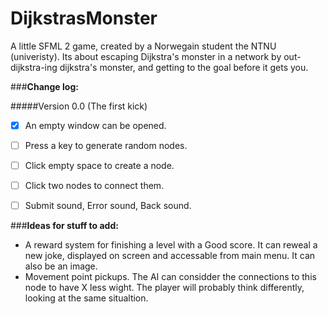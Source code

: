 # **DijkstrasMonster**
A little SFML 2 game, created by a Norwegain student the NTNU (univeristy). Its about escaping Dijkstra's monster in a network by out-dijkstra-ing dijkstra's monster, and getting to the goal before it gets you.


###**Change log:**

#####Version 0.0		(The first kick)

- [x] An empty window can be opened.
- [ ] Press a key to generate random nodes.
- [ ] Click empty space to create a node.
- [ ] Click two nodes to connect them.
- [ ] Submit sound, Error sound, Back sound.

 





###**Ideas for stuff to add:**

- A reward system for finishing a level with a Good score.
It can reweal a new joke, displayed on screen and accessable from main menu. It can also be an image.
- Movement point pickups. The AI can considder the connections to this node to have X less wight. 
The player will probably think differently, looking at the same situaltion.
